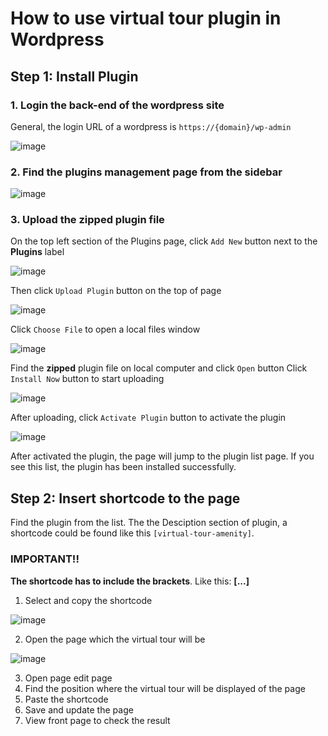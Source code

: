 # How to use virtual tour plugin in Wordpress

## Step 1: Install Plugin
### 1. Login the back-end of the wordpress site
General, the login URL of a wordpress is `https://{domain}/wp-admin`

![image](https://user-images.githubusercontent.com/6164650/141004159-b1fafa83-dcff-4e1e-99e2-60139a9901ee.png)

### 2. Find the plugins management page from the sidebar

![image](https://user-images.githubusercontent.com/6164650/141004581-6a96a953-1995-4d83-8683-bcb093106f70.png)

### 3. Upload the zipped plugin file
On the top left section of the Plugins page, click `Add New` button next to the **Plugins** label

![image](https://user-images.githubusercontent.com/6164650/141004882-1687740d-6f0c-4958-9a9d-70beb787ab9c.png)

Then click `Upload Plugin` button on the top of page

![image](https://user-images.githubusercontent.com/6164650/141004974-e8b36de3-0b70-494f-becd-253e9d9e00dd.png)

Click `Choose File` to open a local files window

![image](https://user-images.githubusercontent.com/6164650/141005228-57ff173e-0853-4cca-9712-c96a37b84a45.png)

Find the **zipped** plugin file on local computer and click `Open` button
Click `Install Now` button to start uploading

![image](https://user-images.githubusercontent.com/6164650/141005857-d9b4921a-6b86-4a2a-bcf5-9a733db48e3c.png)

After uploading, click `Activate Plugin` button to activate the plugin

![image](https://user-images.githubusercontent.com/6164650/141006006-13b56882-e174-414f-8ef0-64f3387017d7.png)

After activated the plugin, the page will jump to the plugin list page. If you see this list, the plugin has been installed successfully. 

## Step 2: Insert shortcode to the page

Find the plugin from the list. The the Desciption section of plugin, a shortcode could be found like this `[virtual-tour-amenity]`.
>
### IMPORTANT!!

**The shortcode has to include the brackets**.
Like this: **[...]**

1. Select and copy the shortcode

![image](https://user-images.githubusercontent.com/6164650/141008834-9eada7aa-3a0c-476a-8c07-29c75ef6e4a8.png)

2. Open the page which the virtual tour will be

![image](https://user-images.githubusercontent.com/6164650/141009041-d0735aa1-5daf-4753-96f4-96b8a497747a.png)

3. Open page edit page
4. Find the position where the virtual tour will be displayed of the page
5. Paste the shortcode
6. Save and update the page
7. View front page to check the result

